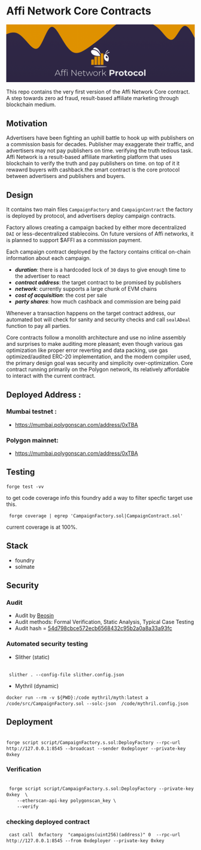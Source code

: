 # Affi Network Core Contracts

[![banner](./assets/banner.png)](https://affi.network)


This repo contains the very first version of the Affi Network Core contract. A step towards zero ad fraud, result-based affiliate marketing through blockchain medium. 



## Motivation 

Advertisers have been fighting an uphill battle to hook up with publishers on a commission basis for decades. Publisher may exaggerate their traffic, and advertisers may not pay publishers on time. verifying the truth tedious task. Affi Network is a result-based affiliate marketing platform that uses blockchain to verify the truth and pay publishers on time. on top of it it rewawrd buyers with cashback.the smart contract is the core protocol between advertisers and publishers and buyers.

## Design

It contains two main files ```CampaignFactory``` and ```CampaignContract```  the factory is deployed by protocol, and advertisers deploy campaign contracts.

Factory allows creating a campaign backed by either more decentralized ``` DAI``` or less-decentralized stablecoins. On future versions of Affi networks, it is planned to support $AFFI as a commission payment. 


Each campaign contract deployed by the factory contains critical on-chain information about each campaign. 


- ***duration***: there is a hardcoded lock of `30` days to give enough time to the advertiser to react 
- ***contract address***: the target contract to be promised by publishers 
- ***network***: currently supports a large chunk of EVM chains 
- ***cost of acquisition***: the cost per sale 
- ***party shares***: how much cashback and commission are being paid 


Whenever a transaction happens on the target contract address, our automated bot will check for sanity and security checks and call ```sealADeal``` function to pay all parties. 



Core contracts follow a monolith architecture and use no inline assembly and surprises to make auditing more pleasant; even though various gas optimization like proper error reverting and data packing, use gas optimized/audited ERC-20 implementation, and the modern compiler used, the primary design goal was security and simplicity over-optimization. Core contract running primarily on the Polygon network, its relatively affordable to interact with the current contract. 



## Deployed Address : 

### Mumbai testnet : 

- https://mumbai.polygonscan.com/address/0xTBA

### Polygon mainnet:

- https://mumbai.polygonscan.com/address/0xTBA

## Testing

```shell
forge test -vv
```

to get code coverage info this foundry add a way to filter specfic target use this.

```
 forge coverage | egrep 'CampaignFactory.sol|CampaignContract.sol'
```

current coverage is at 100%.

## Stack

- foundry
- solmate

## Security 

### Audit 

- Audit by [Beosin](./assets/Audit-2023-03-10.pdf)
- Audit methods: Formal Verification, Static Analysis, Typical Case Testing 
- Audit hash = [54d798cbce572ecb6568432c95b2a0a8a33a93fc](https://github.com/AffiNetwork/core-v1/commit/54d798cbce572ecb6568432c95b2a0a8a33a93fc)

### Automated security testing

- Slither (static)

```shell

 slither . --config-file slither.config.json
```

- Mythril (dynamic)

```shell
docker run --rm -v ${PWD}:/code mythril/myth:latest a /code/src/CampaignFactory.sol --solc-json  /code/mythril.config.json
```


## Deployment

```

forge script script/CampaignFactory.s.sol:DeployFactory --rpc-url http://127.0.0.1:8545 --broadcast --sender 0xdeployer --private-key 0xkey
```

### Verification

```

 forge script script/CampaignFactory.s.sol:DeployFactory --private-key 0xkey  \
    --etherscan-api-key polygonscan_key \
    --verify
```

### checking deployed contract 

```
 cast call  0xfactory  "campaigns(uint256)(address)" 0  --rpc-url http://127.0.0.1:8545 --from 0xdeployer --private-key 0xkey
```
